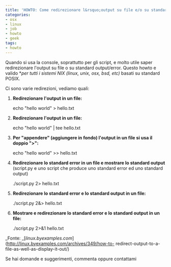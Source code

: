 ```yaml
---
title: 'HOWTO: Come redirezionare l&rsquo;output su file e/o su standard output'
categories:
- osx
- linux
- job
- howto
- geek
tags:
- howto
---
```

Quando si usa la console, soprattutto per gli script, e molto utile saper
redirezionare l'output su file o su standard output/error. Questo howto e
valido **per tutti i sistemi *NIX (linux, unix, osx, bsd, etc)** basati su
standard POSIX.

Ci sono varie redirezioni, vediamo quali:

  1. **Redirezionare l'output in un file:**
    
        echo "hello world" > hello.txt

  

  2. **Redirezionare l'output in un file:**
    
        echo "hello world" | tee hello.txt

  

  3. **Per "appendere" (aggiungere in fondo) l'output in un file si usa il doppio ">":**
    
        echo "hello world" >> hello.txt

  

  4. **Redirezionare lo standard error in un file e mostrare lo standard output** (script.py e uno script che produce uno standard error ed uno standard output) 
    
        ./script.py 2> hello.txt

  

  5. **Redirezionare lo standard error e lo standard output in un file:**
    
        ./script.py 2&> hello.txt

  

  6. **Mostrare e redirezionare lo standard error e lo standard output in un file:**
    
        ./script.py 2>&1 hello.txt

  

  

  
_Fonte:
_[_linux.byexamples.com_](http://linux.byexamples.com/archives/349/how-to-
redirect-output-to-a-file-as-well-as-display-it-out/)

Se hai domande e suggerimenti, commenta oppure
contattami

